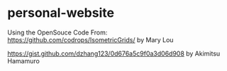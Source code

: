 # personal-website

Using the OpenSouce Code From:
https://github.com/codrops/IsometricGrids/ by Mary Lou

https://gist.github.com/dzhang123/0d676a5c9f0a3d06d908 by Akimitsu Hamamuro
